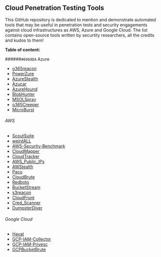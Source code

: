 ## Cloud Penetration Testing Tools

This GitHub repository is dedicated to mention and demonstrate automated tools that may be useful in penetration tests and security engagements against cloud infrastructures as AWS, Azure and Google Cloud.
The list contains open-source tools written by securtity researchers, all the credits and kudos to them! 

**Table of content:**

######`#0969DA` Azure
* [o365reacon](./Azure/o365reacon.md)
* [PowerZure](./Azure/PowerZure.md)
* [AzureStealth](./Azure/AzureStealth.md)
* [Azucar](./Azure/Azucar.md)
* [AzureHound](./Azure/AzureHound.md)
* [BlobHunter](./Azure/BlobHunter.md)
* [MSOLSpray](./Azure/MSOLSpray.md)
* [o365Creeper](./Azure/o365creeper.md)
* [MicroBurst](./Azure/MicroBurst.md)

###### AWS
* [ScoutSuite](./AWS/ScoutSuite.md)
* [weirdALL](./AWS/weirdALL.md)
* [AWS-Security-Benchmark](./AWS/AWS-Security-Benchmark.md)
* [CloudMapper](./AWS/CloudMapper.md)
* [CloudTracker](./AWS/CloudTracker.md)
* [AWS_Public_IPs](./AWS/AWS_Public_IPs.md)
* [AWStealth](./AWS/AWStealth.md)
* [Pacu](./AWS/Pacu.md)
* [CloudBrute](./AWS/CloudBrute.md)
* [Redboto](./AWS/Redboto.md)
* [BucketStream](./AWS/BucketStream.md)
* [s3reacon](./AWS/s3reacon.md)
* [CloudFrunt](./AWS/CloudFrunt.md)
* [Cred_Scanner](./AWS/Cred_Scanner.md)
* [DumpsterDiver](./AWS/DumpsterDiver.md)
    
###### Google Cloud
* [Hayat](./Google_Cloud/Hayat.md)
* [GCP-IAM-Collector](./Google_Cloud/GCP-IAM-Collector.md) 
* [GCP-IAM-Privesc](./Google_Cloud/GCP-IAM-Privesc.md)
* [GCPBucketBrute](./Google_Cloud/GCPBucketBrute.md")

